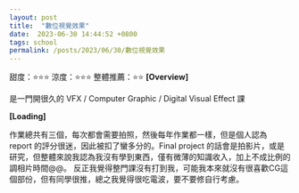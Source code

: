 ```yaml
---
layout: post
title:  "數位視覺效果"
date:  2023-06-30 14:44:52 +0800
tags: school
permalink: /posts/2023/06/30/數位視覺效果
---
```



甜度：⭐⭐⭐
涼度：⭐⭐⭐
整體推薦：⭐⭐
**[Overview]**

是一門開很久的 VFX / Computer Graphic / Digital Visual Effect 課

**[Loading]**

作業總共有三個，每次都會需要拍照，然後每年作業都一樣，但是個人認為 report 的評分很迷，因此被扣了蠻多分的。Final project 的話會是拍影片，或是研究，但整體來說我認為我沒有學到東西，僅有微薄的知識收入，加上不成比例的調相片時間@@。
反正我覺得整門課沒有打到我，可能我本來就沒有很喜歡CG這個部份，但有同學很推，總之我覺得很吃電波，要不要修自行考慮。

